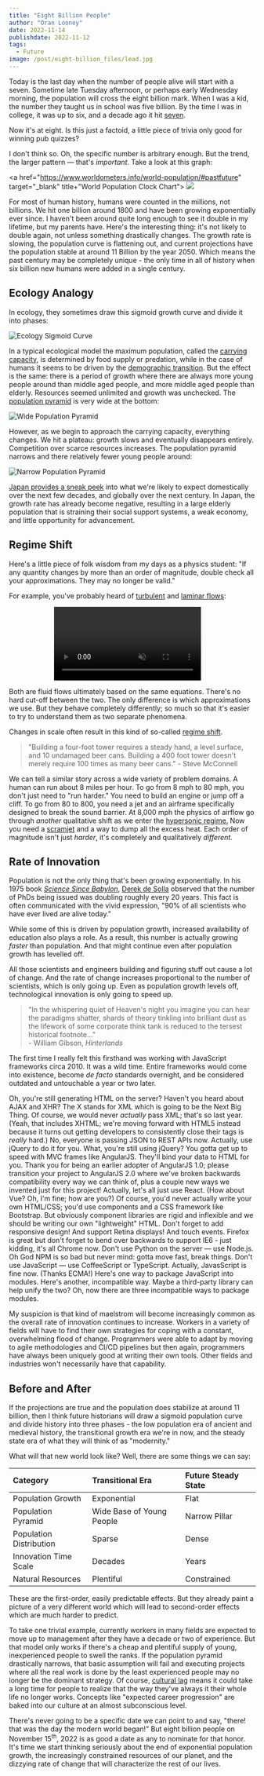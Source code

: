 ```yaml
---
title: "Eight Billion People"
author: "Oran Looney"
date: 2022-11-14
publishdate: 2022-11-12
tags:
  - Future
image: /post/eight-billion_files/lead.jpg
---
```


Today is the last day when the number of people alive will start with a seven.
Sometime late Tuesday afternoon, or perhaps early Wednesday morning, the
population will cross the eight billion mark. When I
was a kid, the number they taught us in school was five billion. By the time I
was in college, it was up to six, and a decade ago it hit [seven][7BH]. 

Now it's at eight. Is this just a factoid, a little piece of trivia only good
for winning pub quizzes?

I don't think so. Oh, the specific number is arbitrary enough.  But the trend,
the larger pattern &mdash; that's *important*. Take a look at this graph:

<a href="https://www.worldometers.info/world-population/#pastfuture" target="_blank" title+"World Population Clock Chart">
  <img src="/post/eight-billion_files/population.png">
</a>

For most of human history, humans were counted in the millions, not billions.
We hit one billion around 1800 and have been growing exponentially ever since. I
haven't been around quite long enough to see it double in my lifetime, but my
parents have. Here's the interesting thing: it's not likely to double again,
not unless something drastically changes. The growth rate is slowing, the
population curve is flattening out, and current projections have the population
stable at around 11 Billion by the year 2050. Which means the past century may
be completely unique - the only time in all of history when six billion new
humans were added in a single century.


Ecology Analogy
---------------

In ecology, they sometimes draw this sigmoid growth curve and divide it into phases:

![Ecology Sigmoid Curve](/post/eight-billion_files/sigmoid.png)

In a typical ecological model the maximum population, called the [carrying
capacity][CC], is determined by food supply or predation, while in the case of
humans it seems to be driven by the [demographic transition][DT]. But the
effect is the same: there is a period of growth where there are always more
young people around than middle aged people, and more middle aged people than
elderly. Resources seemed unlimited and growth was unchecked. The [population
pyramid][PP] is very wide at the bottom:

![Wide Population Pyramid](/post/eight-billion_files/wide_population_pyramid.png)

However, as we begin to approach the carrying capacity, everything changes. We
hit a plateau: growth slows and eventually disappears entirely. Competition
over scarce resources increases. The population pyramid narrows and there
relatively fewer young people around:

![Narrow Population Pyramid](/post/eight-billion_files/narrow_population_pyramid.png)

[Japan provides a sneak peek][AOJ] into what we're likely to expect domestically
over the next few decades, and globally over the next century. In
Japan, the growth rate has already become negative, resulting in a large
elderly population that is straining their social support systems, a weak
economy, and little opportunity for advancement.


Regime Shift
------------

Here's a little piece of folk wisdom from my days as a physics student: "If any
quantity changes by more than an order of magnitude, double check all your
approximations. They may no longer be valid." 

For example, you've probably heard of [turbulent][TF] and [laminar flows][LF]:

<div style="width: 320px; padding: 0px; margin: auto;">
<video controls autoplay loop muted>
  <source src="/post/eight-billion_files/laminar_turbulent.mp4" type="video/mp4">
  <img src="/post/eight-billion_files/laminar_turbulent.png" title="Static Illustration of Turbulent vs. Laminar Flow.">
</video>
</div>

Both are fluid flows ultimately based on the same equations. There's no hard
cut-off between the two. The only difference is which approximations we use.
But they behave completely differently; so much so that it's easier to try
to understand them as two separate phenomena.

Changes in scale often result in this kind of so-called [regime shift][RS].  

> "Building a four-foot tower requires a steady hand, a level surface, and 10
> undamaged beer cans. Building a 400 foot tower doesn't merely require 100
> times as many beer cans." - Steve McConnell

We can tell a similar story across a wide variety of problem domains. A human
can run about 8 miles per hour. To go from 8 mph to 80 mph, you don't just need
to "run harder." You need to build an engine or jump off a cliff. To go from 80
to 800, you need a jet and an airframe specifically designed to break the sound
barrier. At 8,000 mph the physics of airflow go through *another* qualitative
shift as we enter the [hypersonic regime.][HR] Now you need a [scramjet][SJ]
and a way to dump all the excess heat. Each order of magnitude isn't just
*harder*, it's completely and qualitatively *different.* 


Rate of Innovation
------------------

Population is not the only thing that's been growing exponentially. In his 1975
book [*Science Since Babylon*][SSB], [Derek de Solla][DS] observed that the
number of PhDs being issued was doubling roughly every 20 years. This fact is
often communicated with the vivid expression, "90% of all scientists who have
ever lived are alive today." 

While some of this is driven by population growth, increased availability
of education also plays a role. As a result, this number is actually growing
*faster* than population. And that might continue even after population
growth has levelled off. 

All those scientists and engineers building and figuring stuff out cause a lot
of change. And the rate of change increases proportional to the number of
scientists, which is only going up. Even as population growth levels off,
technological innovation is only going to speed up.

> "In the whispering quiet of Heaven's night you imagine you can hear the
> paradigms shatter, shards of theory tinkling into brilliant dust as the
> lifework of some corporate think tank is reduced to the tersest historical
> footnote..."
> <br>- William Gibson, *Hinterlands*

The first time I really felt this firsthand was working with JavaScript
frameworks circa 2010. It was a wild time. Entire frameworks would come into
existence, become *de facto* standards overnight, and be considered outdated
and untouchable a year or two later.

Oh, you're still generating HTML on the server? Haven't you heard about AJAX
and XHR? The X stands for XML which is going to be the Next Big Thing. Of
course, we would never *actually* pass XML; that's so last year.  (Yeah, that
includes XHTML; we're moving forward with HTML5 instead because it turns out getting
developers to consistently close their tags is *really* hard.) No, everyone is
passing JSON to REST APIs now. Actually, use jQuery to do it for you. What,
you're still using jQuery? You gotta get up to speed with MVC frames like
AngularJS. They'll bind your data to HTML for you. Thank you for being an
earlier adopter of AngularJS 1.0; please transition your project to AngularJS
2.0 where we've broken backwards compatibility every way we can think of, plus
a couple new ways we invented just for this project! Actually, let's all just
use React. (How about Vue? Oh, I'm fine; how are you?)  Of course, you'd never
actually write your own HTML/CSS; you'd use components and a CSS framework like
Bootstrap. But obviously component libraries are rigid and inflexible and we
should be writing our own "lightweight" HTML. Don't forget to add responsive
design! And support Retina displays! And touch events. Firefox is great but
don't forget to bend over backwards to support IE6 - just kidding, it's all
Chrome now. Don't use Python on the server &mdash; use Node.js. Oh God NPM is
so bad but never mind: gotta move fast, break things. Don't use JavaScript
&mdash; use CoffeeScript or TypeScript. Actually, JavasScript is fine now.
(Thanks ECMA!) Here's one way to package JavaScript into modules. Here's
another, incompatible way. Maybe a third-party library can help unify the two?
Oh, now there are three incompatible ways to package modules.

My suspicion is that kind of maelstrom will become increasingly common as the
overall rate of innovation continues to increase. Workers in a variety of
fields will have to find their own strategies for coping with a constant,
overwhelming flood of change. Programmers were able to adapt by moving to agile
methodologies and CI/CD pipelines but then again, programmers have always been
uniquely good at writing their own tools. Other fields and industries won't
necessarily have that capability.


Before and After
----------------

If the projections are true and the population does stabilize at around 11
billion, then I think future historians will draw a sigmoid population curve
and divide history into three phases - the low population era of ancient and
medieval history, the transitional growth era we're in now, and the steady
state era of what they will think of as "modernity."

What will that new world look like? Well, there are some things we can say:

| Category | Transitional Era | Future Steady State |
| -------- | ---------------- | ------------------- |
| Population Growth | Exponential | Flat |
| Population Pyramid | Wide Base of Young People | Narrow Pillar |
| Population Distribution | Sparse | Dense |
| Innovation Time Scale | Decades | Years |
| Natural Resources | Plentiful | Constrained |

<style>
    th { text-align: left; }
</style>

These are the first-order, easily predictable effects. But they already
paint a picture of a very different world which will lead to second-order
effects which are much harder to predict. 

To take one trivial example, currently workers in many fields are expected to
move up to management after they have a decade or two of experience. But that
model only works if there's a cheap and plentiful supply of young,
inexperienced people to swell the ranks. If the population pyramid drastically
narrows, that basic assumption will fail and executing projects where all the
real work is done by the least experienced people may no longer be the dominant
strategy. Of course, [cultural lag][CL] means it could take a long time for
people to realize that the way they've always it their whole life no longer
works. Concepts like "expected career progression" are baked into our culture
at an almost subconscious level.

There's never going to be a specific date we can point to and say, "there! that
was the day the modern world began!" But eight billion people on November
15<sup>th</sup>, 2022 is as good a date as any to nominate for that honor. It's
time we start thinking seriously about the end of exponential population
growth, the increasingly constrained resources of our planet, and the dizzying
rate of change that will characterize the rest of our lives.


[HR]: https://en.wikipedia.org/wiki/Hypersonic_speed
[SJ]: https://en.wikipedia.org/wiki/Scramjet
[SSB]: https://www.librarything.com/work/1749640
[DS]: https://en.wikipedia.org/wiki/Derek_J._de_Solla_Price
[DT]: https://en.wikipedia.org/wiki/Demographic_transition
[RR]: https://en.wikipedia.org/wiki/Total_fertility_rate#Replacement_rates
[7BH]: https://en.wikipedia.org/wiki/7_Billion_Humans
[TF]: https://physics.info/turbulence/
[LF]: https://en.wikipedia.org/wiki/Laminar_flow
[CC]: https://en.wikipedia.org/wiki/Carrying_capacity
[PP]: https://education.nationalgeographic.org/resource/population-pyramid
[AOJ]: https://en.wikipedia.org/wiki/Aging_of_Japan
[RS]: https://en.wikipedia.org/wiki/Regime_shift
[CL]: https://en.wikipedia.org/wiki/Cultural_lag
